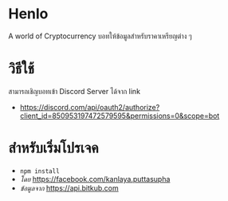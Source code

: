 # Henlo
A world of Cryptocurrency
บอทให้ข้อมูลสำหรับราคาเหรียญต่าง ๆ


# วิธีใช้
สามารถเชิญบอทเข้า Discord Server ได้จาก link
- https://discord.com/api/oauth2/authorize?client_id=850953197472579595&permissions=0&scope=bot


# สำหรับเริ่มโปรเจค
- ` npm install `
- _โดย_ https://facebook.com/kanlaya.puttasupha
- _ข้อมูลจาก_ https://api.bitkub.com

